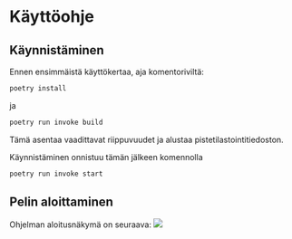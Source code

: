 # Käyttöohje

## Käynnistäminen
Ennen ensimmäistä käyttökertaa, aja komentoriviltä:

```bash 
poetry install
```

ja

```bash
poetry run invoke build
```

Tämä asentaa vaadittavat riippuvuudet ja alustaa pistetilastointitiedoston.

Käynnistäminen onnistuu tämän jälkeen komennolla

```bash
poetry run invoke start
```

## Pelin aloittaminen

Ohjelman aloitusnäkymä on seuraava:
![](.kuvat/aloitusnäkymä.png)
